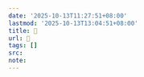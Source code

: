 ```yaml
---
date: '2025-10-13T11:27:51+08:00'
lastmod: '2025-10-13T13:04:51+08:00'
title: 󰚋
url: 󰚋
tags: []
src:
note:
---
```

